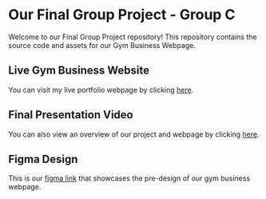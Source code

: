 # Our Final Group Project - Group C

Welcome to our Final Group Project repository! This repository contains the source code and assets for our Gym Business Webpage.

## Live Gym Business Website
You can visit my live portfolio webpage by clicking [here](https://shailipatell.github.io/IS601-final-group-project-group-c/).

## Final Presentation Video
You can also view an overview of our project and webpage by clicking [here](https://youtu.be/IHMrL7PL2P8).

## Figma Design
This is our [figma link](https://www.figma.com/file/6rF442hzwNZgTK7UDf8A04/Untitled?type=design&node-id=0-1&mode=design) that showcases the pre-design of our gym business webpage.
